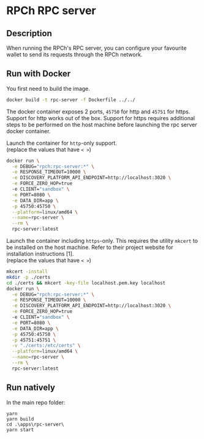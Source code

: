 # RPCh RPC server

## Description

When running the RPCh's RPC server, you can configure your favourite wallet to send its requests through the RPCh network.

## Run with Docker

You first need to build the image.

```sh
docker build -t rpc-server -f Dockerfile ../../
```

The docker container exposes 2 ports, `45750` for http and `45751` for https.
Support for http works out of the box. Support for https requires additional
steps to be performed on the host machine before launching the rpc server docker
container.

Launch the container for `http`-only support. \
(replace the values that have `< >`)

```sh
docker run \
  -e DEBUG="rpch:rpc-server:*" \
  -e RESPONSE_TIMEOUT=10000 \
  -e DISCOVERY_PLATFORM_API_ENDPOINT=http://localhost:3020 \
  -e FORCE_ZERO_HOP=true
  -e CLIENT="sandbox" \
  -e PORT=8080 \
  -e DATA_DIR=app \
  -p 45750:45750 \
  --platform=linux/amd64 \
  --name=rpc-server \
  --rm \
  rpc-server:latest
```

Launch the container including `https`-only. This requires the utility `mkcert`
to be installed on the host machine. Refer to their project website for
installation instructions [1]. \
(replace the values that have `< >`)

```sh
mkcert -install
mkdir -p ./certs
cd ./certs && mkcert -key-file localhost.pem.key localhost
docker run \
  -e DEBUG="rpch:rpc-server:*" \
  -e RESPONSE_TIMEOUT=10000 \
  -e DISCOVERY_PLATFORM_API_ENDPOINT=http://localhost:3020 \
  -e FORCE_ZERO_HOP=true
  -e CLIENT="sandbox" \
  -e PORT=8080 \
  -e DATA_DIR=app \
  -p 45750:45750 \
  -p 45751:45751 \
  -v "./certs:/etc/certs" \
  --platform=linux/amd64 \
  --name=rpc-server \
  --rm \
  rpc-server:latest
```

## Run natively

In the main repo folder:

```
yarn
yarn build
cd .\apps\rpc-server\
yarn start
```
